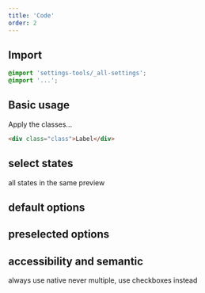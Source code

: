 ```yaml
---
title: 'Code'
order: 2
---
```


## Import

```css
@import 'settings-tools/_all-settings';
@import '...';
```

## Basic usage

Apply the classes...

```html
<div class="class">Label</div>
```

## select states

all states in the same preview
<preview path="src/pages/Components/Select/previews/Select" nude="true"></preview>

## default options

## preselected options

## accessibility and semantic

<hintitem>
  always use native
</hintitem>

<hintitem dont="true">
  never multiple, use checkboxes instead
</hintitem>
